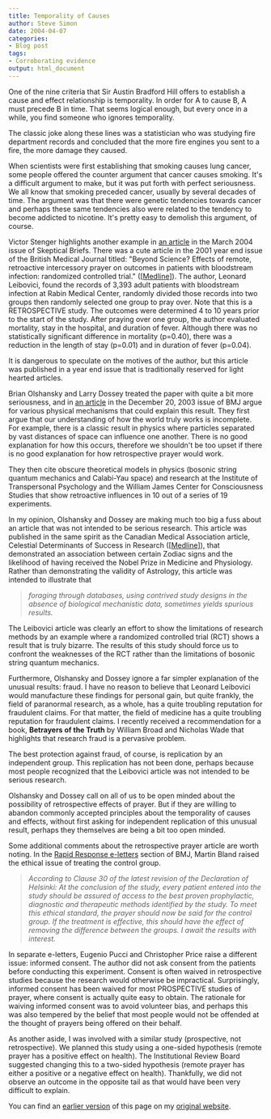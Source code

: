 ```yaml
---
title: Temporality of Causes
author: Steve Simon
date: 2004-04-07
categories:
- Blog post
tags:
- Corroborating evidence
output: html_document
---
```

One of the nine criteria that Sir Austin Bradford Hill offers to
establish a cause and effect relationship is temporality. In order for A
to cause B, A must precede B in time. That seems logical enough, but
every once in a while, you find someone who ignores temporality.

The classic joke along these lines was a statistician who was studying
fire department records and concluded that the more fire engines you
sent to a fire, the more damage they caused.

When scientists were first establishing that smoking causes lung cancer,
some people offered the counter argument that cancer causes smoking.
It\'s a difficult argument to make, but it was put forth with perfect
seriousness. We all know that smoking preceded cancer, usually by
several decades of time. The argument was that there were genetic
tendencies towards cancer and perhaps these same tendencies also were
related to the tendency to become addicted to nicotine. It\'s pretty
easy to demolish this argument, of course.

Victor Stenger highlights another example in [an
article](http://www.csicop.org/sb/2004-03/reality-check.html) in the
March 2004 issue of Skeptical Briefs. There was a cute article in the
2001 year end issue of the British Medical Journal titled: \"Beyond
Science? Effects of remote, retroactive intercessory prayer on outcomes
in patients with bloodstream infection: randomized controlled trial.\"
([\[Medline\]](http://www.ncbi.nlm.nih.gov/entrez/query.fcgi?cmd=retrieve&db=pubmed&list_uids=11751349&dopt=Abstract)).
The author, Leonard Leibovici, found the records of 3,393 adult patients
with bloodstream infection at Rabin Medical Center, randomly divided
those records into two groups then randomly selected one group to pray
over. Note that this is a RETROSPECTIVE study. The outcomes were
determined 4 to 10 years prior to the start of the study. After praying
over one group, the author evaluated mortality, stay in the hospital,
and duration of fever. Although there was no statistically significant
difference in mortality (p=0.40), there was a reduction in the length of
stay (p=0.01) and in duration of fever (p=0.04).

It is dangerous to speculate on the motives of the author, but this
article was published in a year end issue that is traditionally reserved
for light hearted articles.

Brian Olshansky and Larry Dossey treated the paper with quite a bit more
seriousness, and in [an
article](http://bmj.bmjjournals.com/cgi/content/full/327/7429/1465) in
the December 20, 2003 issue of BMJ argue for various physical mechanisms
that could explain this result. They first argue that our understanding
of how the world truly works is incomplete. For example, there is a
classic result in physics where particles separated by vast distances of
space can influence one another. There is no good explanation for how
this occurs, therefore we shouldn\'t be too upset if there is no good
explanation for how retrospective prayer would work.

They then cite obscure theoretical models in physics (bosonic string
quantum mechanics and Calabi-Yau space) and research at the Institute of
Transpersonal Psychology and the William James Center for Consciousness
Studies that show retroactive influences in 10 out of a series of 19
experiments.

In my opinion, Olshansky and Dossey are making much too big a fuss about
an article that was not intended to be serious research. This article
was published in the same spirit as the Canadian Medical Association
article, Celestial Determinants of Success in Research
([\[Medline\]](http://www.ncbi.nlm.nih.gov/entrez/query.fcgi?cmd=Retrieve&db=PubMed&list_uids=11841004&dopt=Abstract)),
that demonstrated an association between certain Zodiac signs and the
likelihood of having received the Nobel Prize in Medicine and
Physiology. Rather than demonstrating the validity of Astrology, this
article was intended to illustrate that

> *foraging through databases, using contrived study designs in the
> absence of biological mechanistic data, sometimes yields spurious
> results.*

The Leibovici article was clearly an effort to show the limitations of
research methods by an example where a randomized controlled trial (RCT)
shows a result that is truly bizarre. The results of this study should
force us to confront the weaknesses of the RCT rather than the
limitations of bosonic string quantum mechanics.

Furthermore, Olshansky and Dossey ignore a far simpler explanation of
the unusual results: fraud. I have no reason to believe that Leonard
Leibovici would manufacture these findings for personal gain, but quite
frankly, the field of paranormal research, as a whole, has a quite
troubling reputation for fraudulent claims. For that matter, the field
of medicine has a quite troubling reputation for fraudulent claims. I
recently received a recommendation for a book, **Betrayers of the
Truth** by William Broad and Nicholas Wade that highlights that research
fraud is a pervasive problem.

The best protection against fraud, of course, is replication by an
independent group. This replication has not been done, perhaps because
most people recognized that the Leibovici article was not intended to be
serious research.

Olshansky and Dossey call on all of us to be open minded about the
possibility of retrospective effects of prayer. But if they are willing
to abandon commonly accepted principles about the temporality of causes
and effects, without first asking for independent replication of this
unusual result, perhaps they themselves are being a bit too open minded.

Some additional comments about the retrospective prayer article are
worth noting. In the [Rapid Response
e-letters](http://bmj.bmjjournals.com/cgi/eletters/323/7327/1450)
section of BMJ, Martin Bland raised the ethical issue of treating the
control group.

> *According to Clause 30 of the latest revision of the Declaration of
> Helsinki: At the conclusion of the study, every patient entered into
> the study should be assured of access to the best proven prophylactic,
> diagnostic and therapeutic methods identified by the study. To meet
> this ethical standard, the prayer should now be said for the control
> group. If the treatment is effective, this should have the effect of
> removing the difference between the groups. I await the results with
> interest.*

In separate e-letters, Eugenio Pucci and Christopher Price raise a
different issue: informed consent. The author did not ask consent from
the patients before conducting this experiment. Consent is often waived
in retrospective studies because the research would otherwise be
impractical. Surprisingly, informed consent has been waived for most
PROSPECTIVE studies of prayer, where consent is actually quite easy to
obtain. The rationale for waiving informed consent was to avoid
volunteer bias, and perhaps this was also tempered by the belief that
most people would not be offended at the thought of prayers being
offered on their behalf.

As another aside, I was involved with a similar study (prospective, not
retrospective). We planned this study using a one-sided hypothesis
(remote prayer has a positive effect on health). The Institutional
Review Board suggested changing this to a two-sided hypothesis (remote
prayer has either a positive or a negative effect on health).
Thankfully, we did not observe an outcome in the opposite tail as that
would have been very difficult to explain.

You can find an [earlier version](http://www.pmean.com/04/temporality.html) of this page on my [original website](http://www.pmean.com/original_site.html).
